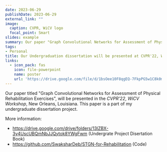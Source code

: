 ```yaml
---
date: 2023-06-29
publishDate: 2023-06-29
external_link: ""
image:
  caption: CVPR, WiCV logo
  focal_point: Smart
slides: example
summary: Our paper "Graph Convolutional Networks for Assessment of Physical Rehabilitation Exercises" will be presented at *CVPR'22*, *WiCV Workshop*.
tags:
- Personal
title: Our Undergraduation dissertation will be presented at CVPR'22, WiCV Workshop 
links:
  - icon_pack: fas
    icon: file-powerpoint
    name: poster
    url: 'https://drive.google.com/file/d/1bsOee10F8qgEQ-7FkpPG5w1C8k0mKTji/view'
---
```

Our paper titled "Graph Convolutional Networks for Assessment of Physical Rehabilitation Exercises", will be presented in the *CVPR'22*, *WiCV Workshop*, New Orleans, Louisiana. This paper is a part of my undergraduate dissertation project. 

More information:
- https://drive.google.com/drive/folders/13lZBX-3y4UscUBQmNbJJQytok8YWgFwm (Undergrate Project Disertation Book)
- https://github.com/SwaksharDeb/STGN-for-Rehabilitation (Code)